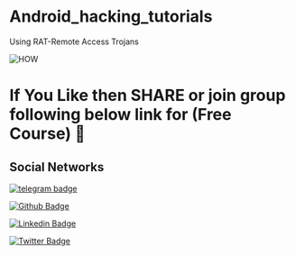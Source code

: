 # Android_hacking_tutorials
Using RAT-Remote Access Trojans



![HOW](https://user-images.githubusercontent.com/65278849/196245137-50b3d1ef-a2ae-492c-a8d8-73482fee9f3b.png)









# If You Like then SHARE or join group following below link for (Free Course) 🥰




## Social Networks

[![telegram badge](https://img.shields.io/badge/@gd_discov3r-30302f?style=for-the-badge&logo=telegram)](https://telegram.me/gd_discov3r)

[![Github Badge](https://img.shields.io/badge/-Github-000?style=flat-square&logo=Github&logoColor=white&link=https://github.com/gd-discov3r)](https://github.com/gd-discov3r)

[![Linkedin Badge](https://img.shields.io/badge/-LinkedIn-blue?style=flat-square&logo=Linkedin&logoColor=white&link=https://www.linkedin.com/in/joas-antonio-dos-santos)](https://www.linkedin.com/in/dharshang)

[![Twitter Badge](https://img.shields.io/badge/Twitter-1DA1F2?style=for-the-badge&logo=twitter&logoColor=white&link=https://twitter.com/C0d3Cr4zy)](https://twitter.com/gd_discov3r)
